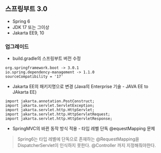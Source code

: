 ## 스프링부트 3.0
- Spring 6
- JDK 17 또는 그이상
- Jakarta EE9, 10

### 업그레이드
- build.gradle의 스프링부트 버전 수정
```
org.springframework.boot -> 3.0.1
io.spring.dependency-management -> 1.1.0
sourceCompatibility = '17'
```

- Jakarta EE의 패키지명으로 변경 (Java의 Enterprise 기술 - JAVA EE to JAkarta EE)
```
import jakarta.annotation.PostConstruct;
import jakarta.servlet.ServletException;
import jakarta.servlet.http.HttpServlet;
import jakarta.servlet.http.HttpServletRequest;
import jakarta.servlet.http.HttpServletResponse;
```

- SpringMVC의 바뀐 동작 방식 적용 - 타입 레벨 단독 @equestMapping 문제
> Spring6는 타입 레벨에 단독으로 존재하는 @RequestMapping을 DispatcherServlet이 인식하지 못한다.
> @Controller 까지 지정해줘야한다.
